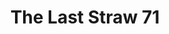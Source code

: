---
layout: ../../layouts/PostLayout.astro

title: 'The Last Straw 71'
pubDate: 'Oct. 2024'
image: ''
team: 'The Last Straw Editorial Collective'
tags: ["fabrication", "personal projects"]
---